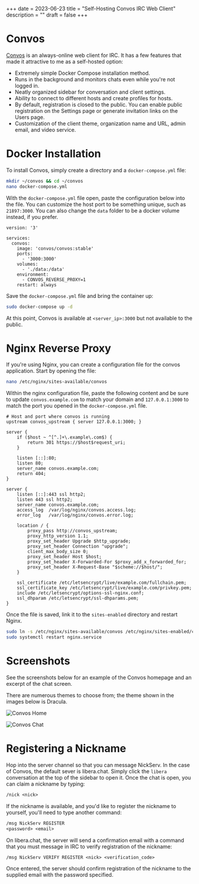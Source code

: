 +++
date = 2023-06-23
title = "Self-Hosting Convos IRC Web Client"
description = ""
draft = false
+++

# Convos

[Convos](https://convos.chat/) is an always-online web client for IRC.
It has a few features that made it attractive to me as a self-hosted
option:

-   Extremely simple Docker Compose installation method.
-   Runs in the background and monitors chats even while you\'re not
    logged in.
-   Neatly organized sidebar for conversation and client settings.
-   Ability to connect to different hosts and create profiles for hosts.
-   By default, registration is closed to the public. You can enable
    public registration on the Settings page or generate invitation
    links on the Users page.
-   Customization of the client theme, organization name and URL, admin
    email, and video service.

# Docker Installation

To install Convos, simply create a directory and a
`docker-compose.yml` file:

```sh
mkdir ~/convos && cd ~/convos
nano docker-compose.yml
```

With the `docker-compose.yml` file open, paste the
configuration below into the file. You can customize the host port to be
something unique, such as `21897:3000`. You can also change
the `data` folder to be a docker volume instead, if you
prefer.

``` config
version: '3'

services:
  convos:
    image: 'convos/convos:stable'
    ports:
      - '3000:3000'
    volumes:
      - './data:/data'
    environment:
      - CONVOS_REVERSE_PROXY=1
    restart: always
```

Save the `docker-compose.yml` file and bring the container
up:

```sh
sudo docker-compose up -d
```

At this point, Convos is available at `<server_ip>:3000` but
not available to the public.

# Nginx Reverse Proxy

If you\'re using Nginx, you can create a configuration file for the
convos application. Start by opening the file:

```sh
nano /etc/nginx/sites-available/convos
```

Within the nginx configuration file, paste the following content and be
sure to update `convos.example.com` to match your domain and
`127.0.0.1:3000` to match the port you opened in the
`docker-compose.yml` file.

``` config
# Host and port where convos is running
upstream convos_upstream { server 127.0.0.1:3000; }

server {
    if ($host ~ ^[^.]+\.example\.com$) {
        return 301 https://$host$request_uri;
    }

    listen [::]:80;
    listen 80;
    server_name convos.example.com;
    return 404;
}

server {
    listen [::]:443 ssl http2;
    listen 443 ssl http2;
    server_name convos.example.com;
    access_log  /var/log/nginx/convos.access.log;
    error_log   /var/log/nginx/convos.error.log;

    location / {
        proxy_pass http://convos_upstream;
        proxy_http_version 1.1;
        proxy_set_header Upgrade $http_upgrade;
        proxy_set_header Connection "upgrade";
        client_max_body_size 0;
        proxy_set_header Host $host;
        proxy_set_header X-Forwarded-For $proxy_add_x_forwarded_for;
        proxy_set_header X-Request-Base "$scheme://$host/";
    }

    ssl_certificate /etc/letsencrypt/live/example.com/fullchain.pem;
    ssl_certificate_key /etc/letsencrypt/live/example.com/privkey.pem;
    include /etc/letsencrypt/options-ssl-nginx.conf;
    ssl_dhparam /etc/letsencrypt/ssl-dhparams.pem;
}
```

Once the file is saved, link it to the `sites-enabled`
directory and restart Nginx.

```sh
sudo ln -s /etc/nginx/sites-available/convos /etc/nginx/sites-enabled/convos
sudo systemctl restart nginx.service
```

# Screenshots

See the screenshots below for an example of the Convos homepage and an
excerpt of the chat screen.

There are numerous themes to choose from; the theme shown in the images
below is Dracula.

![Convos
Home](https://img.cleberg.net/blog/20230623-convos/convos_home.png)

![Convos
Chat](https://img.cleberg.net/blog/20230623-convos/convos_chat.png)

# Registering a Nickname

Hop into the server channel so that you can message NickServ. In the
case of Convos, the default sever is libera.chat. Simply click the
`libera` conversation at the top of the sidebar to open it.
Once the chat is open, you can claim a nickname by typing:

``` txt
/nick <nick>
```

If the nickname is available, and you\'d like to register the nickname
to yourself, you\'ll need to type another command:

``` txt
/msg NickServ REGISTER 
<password> <email>
```

On libera.chat, the server will send a confirmation email with a command
that you must message in IRC to verify registration of the nickname:

``` txt
/msg NickServ VERIFY REGISTER <nick> <verification_code>
```

Once entered, the server should confirm registration of the nickname to
the supplied email with the password specified.
